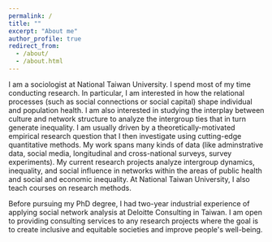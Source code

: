 ```yaml
---
permalink: /
title: ""
excerpt: "About me"
author_profile: true
redirect_from: 
  - /about/
  - /about.html
---
```


I am a sociologist at National Taiwan University. I spend most of my time conducting research. In particular, I am interested in how the relational processes (such as social connections or social capital) shape individual and population health. I am also interested in studying the interplay between culture and network structure to analyze the intergroup ties that in turn generate inequality. I am usually driven by a theoretically-motivated empirical research question that I then investigate using cutting-edge quantitative methods. My work spans many kinds of data (like adminstrative data, social media, longitudinal and cross-national surveys, survey experiments). My current research projects analyze intergroup dynamics, inequality, and social influence in networks within the areas of public health and social and economic inequality. At National Taiwan University, I also teach courses on research methods.

Before pursuing my PhD degree, I had two-year industrial experience of applying social network analysis at Deloitte Consulting in Taiwan. I am open to providing consulting services to any research projects where the goal is to create inclusive and equitable societies and improve people's well-being.
